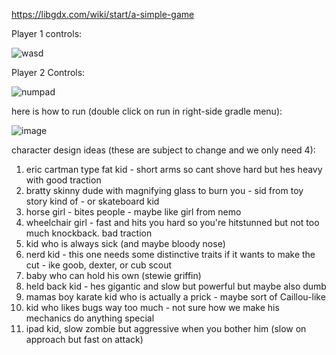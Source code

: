 https://libgdx.com/wiki/start/a-simple-game



Player 1 controls:

![wasd](https://github.com/jarednpress/Push-OFF/assets/112017486/10abb39d-f694-46c3-ba94-30d1b37933d3)


Player 2 Controls: 

![numpad](https://github.com/jarednpress/Push-OFF/assets/112017486/6fbb6394-af42-4913-9d1d-7054f56ba729)


here is how to run (double click on run in right-side gradle menu):


![image](https://github.com/jarednpress/Push-OFF/assets/112017486/33f9c5ff-538c-45cd-9ee2-5bbbfb2233c5)


character design ideas (these are subject to change and we only need 4):

1. eric cartman type fat kid - short arms so cant shove hard but hes heavy with good traction
2. bratty skinny dude with magnifying glass to burn you - sid from toy story kind of - or skateboard kid
3. horse girl - bites people - maybe like girl from nemo
5. wheelchair girl - fast and hits you hard so you're hitstunned but not too much knockback. bad traction
6. kid who is always sick (and maybe bloody nose)
7. nerd kid - this one needs some distinctive traits if it wants to make the cut - ike goob, dexter, or cub scout
8. baby who can hold his own (stewie griffin)
9. held back kid - hes gigantic and slow but powerful but maybe also dumb
10. mamas boy karate kid who is actually a prick - maybe sort of Caillou-like
11. kid who likes bugs way too much - not sure how we make his mechanics do anything special
12. ipad kid, slow zombie but aggressive when you bother him (slow on approach but fast on attack)

